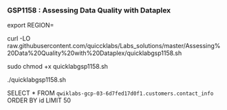 ### GSP1158 :  Assessing Data Quality with Dataplex 


export REGION=


curl -LO raw.githubusercontent.com/quiccklabs/Labs_solutions/master/Assessing%20Data%20Quality%20with%20Dataplex/quicklabgsp1158.sh

sudo chmod +x quicklabgsp1158.sh

./quicklabgsp1158.sh


  SELECT * FROM `qwiklabs-gcp-03-6d7fed17d0f1.customers.contact_info`
  ORDER BY id
  LIMIT 50


